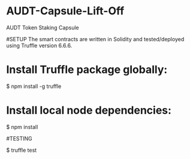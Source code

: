 # AUDT-Capsule-Lift-Off
AUDT Token Staking Capsule

#SETUP
The smart contracts are written in Solidity and tested/deployed using Truffle version 6.6.6. 

# Install Truffle package globally:
$ npm install -g truffle

# Install local node dependencies:
$ npm install

#TESTING

$ truffle test
